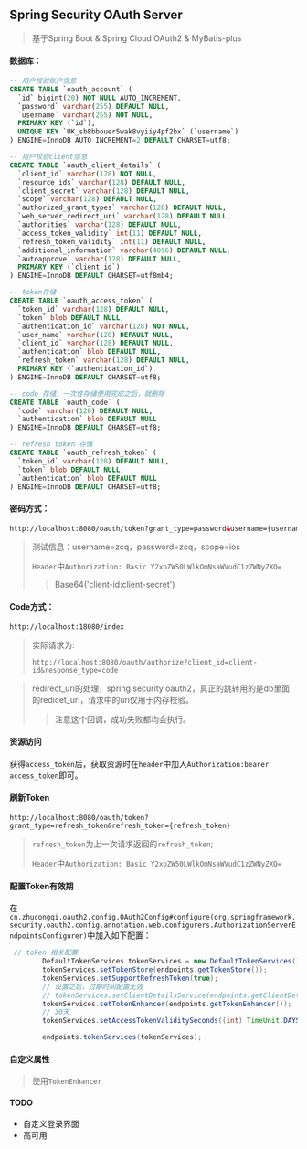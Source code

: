 ## Spring Security OAuth Server

> 基于Spring Boot & Spring Cloud OAuth2 & MyBatis-plus

#### 数据库：

```sql
-- 用户校验账户信息
CREATE TABLE `oauth_account` (
  `id` bigint(20) NOT NULL AUTO_INCREMENT,
  `password` varchar(255) DEFAULT NULL,
  `username` varchar(255) NOT NULL,
  PRIMARY KEY (`id`),
  UNIQUE KEY `UK_sb8bbouer5wak8vyiiy4pf2bx` (`username`)
) ENGINE=InnoDB AUTO_INCREMENT=2 DEFAULT CHARSET=utf8;

-- 用户校验client信息
CREATE TABLE `oauth_client_details` (
  `client_id` varchar(128) NOT NULL,
  `resource_ids` varchar(128) DEFAULT NULL,
  `client_secret` varchar(128) DEFAULT NULL,
  `scope` varchar(128) DEFAULT NULL,
  `authorized_grant_types` varchar(128) DEFAULT NULL,
  `web_server_redirect_uri` varchar(128) DEFAULT NULL,
  `authorities` varchar(128) DEFAULT NULL,
  `access_token_validity` int(11) DEFAULT NULL,
  `refresh_token_validity` int(11) DEFAULT NULL,
  `additional_information` varchar(4096) DEFAULT NULL,
  `autoapprove` varchar(128) DEFAULT NULL,
  PRIMARY KEY (`client_id`)
) ENGINE=InnoDB DEFAULT CHARSET=utf8mb4;

-- token存储
CREATE TABLE `oauth_access_token` (
  `token_id` varchar(128) DEFAULT NULL,
  `token` blob DEFAULT NULL,
  `authentication_id` varchar(128) NOT NULL,
  `user_name` varchar(128) DEFAULT NULL,
  `client_id` varchar(128) DEFAULT NULL,
  `authentication` blob DEFAULT NULL,
  `refresh_token` varchar(128) DEFAULT NULL,
  PRIMARY KEY (`authentication_id`)
) ENGINE=InnoDB DEFAULT CHARSET=utf8;

-- code 存储，一次性存储使用完成之后，就删除
CREATE TABLE `oauth_code` (
  `code` varchar(128) DEFAULT NULL,
  `authentication` blob DEFAULT NULL
) ENGINE=InnoDB DEFAULT CHARSET=utf8;

-- refresh token 存储
CREATE TABLE `oauth_refresh_token` (
  `token_id` varchar(128) DEFAULT NULL,
  `token` blob DEFAULT NULL,
  `authentication` blob DEFAULT NULL
) ENGINE=InnoDB DEFAULT CHARSET=utf8;
```


#### 密码方式：

```html
http://localhost:8080/oauth/token?grant_type=password&username={username}&password={password}&scope={scope}
```

> 测试信息：username=zcq，password=zcq，scope=ios
>
> `Header`中`Authorization: Basic Y2xpZW50LWlkOmNsaWVudC1zZWNyZXQ=`
>
> > Base64('client-id:client-secret')



#### Code方式：

```
http://localhost:18080/index
```

> 实际请求为:
>
> ```
> http://localhost:8080/oauth/authorize?client_id=client-id&response_type=code
> ```

> redirect_uri的处理，spring security oauth2，真正的跳转用的是db里面的redicet_uri，请求中的uri仅用于内存校验。
>
> > 注意这个回调，成功失败都均会执行。

#### 资源访问

获得`access_token`后，获取资源时在`header`中加入`Authorization:bearer access_token`即可。



#### 刷新Token

```
http://localhost:8080/oauth/token?grant_type=refresh_token&refresh_token={refresh_token}
```

> `refresh_token`为上一次请求返回的`refresh_token`;
>
> `Header`中`Authorization: Basic Y2xpZW50LWlkOmNsaWVudC1zZWNyZXQ=`



#### 配置Token有效期

在`cn.zhucongqi.oauth2.config.OAuth2Config#configure(org.springframework.security.oauth2.config.annotation.web.configurers.AuthorizationServerEndpointsConfigurer)`中加入如下配置：

```java
 // token 相关配置
        DefaultTokenServices tokenServices = new DefaultTokenServices();
        tokenServices.setTokenStore(endpoints.getTokenStore());
        tokenServices.setSupportRefreshToken(true);
        // 设置之后，过期时间配置无效
        // tokenServices.setClientDetailsService(endpoints.getClientDetailsService());
        tokenServices.setTokenEnhancer(endpoints.getTokenEnhancer());
        // 30天
        tokenServices.setAccessTokenValiditySeconds((int) TimeUnit.DAYS.toSeconds(30));

        endpoints.tokenServices(tokenServices);
```



#### 自定义属性

> 使用`TokenEnhancer`



#### TODO

- 自定义登录界面
- 高可用
